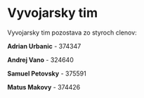 # Vyvojarsky tim #

Vyvojarsky tim pozostava zo styroch clenov:



**Adrian Urbanic** - 374347

**Andrej Vano** - 324640

**Samuel Petovsky** - 375591

**Matus Makovy** - 374426